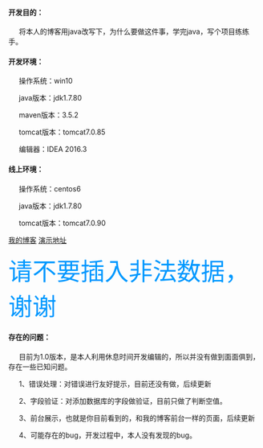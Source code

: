 
#### 开发目的：

&ensp;&ensp;&ensp;将本人的博客用java改写下，为什么要做这件事，学完java，写个项目练练手。

#### 开发环境：

&ensp;&ensp;&ensp;操作系统：win10

&ensp;&ensp;&ensp;java版本：jdk1.7.80

&ensp;&ensp;&ensp;maven版本：3.5.2

&ensp;&ensp;&ensp;tomcat版本：tomcat7.0.85

&ensp;&ensp;&ensp;编辑器：IDEA 2016.3

#### 线上环境：

&ensp;&ensp;&ensp;操作系统：centos6

&ensp;&ensp;&ensp;java版本：jdk1.7.80

&ensp;&ensp;&ensp;tomcat版本：tomcat7.0.90
  
[我的博客](http://www.yang-pig.com/article/54.html) [演示地址](http://tm.yang-pig.com:8080/ssm_test/)


<font color=#0099ff size=7 face="黑体">请不要插入非法数据，谢谢</font>
  
#### 存在的问题：

  &ensp;&ensp;&ensp;目前为1.0版本，是本人利用休息时间开发编辑的，所以并没有做到面面俱到，存在一些已知问题。

  &ensp;&ensp;&ensp;1、错误处理：对错误进行友好提示，目前还没有做，后续更新

  &ensp;&ensp;&ensp;2、字段验证：对添加数据库的字段做验证，目前只做了判断空值。
   
  &ensp;&ensp;&ensp;3、前台展示，也就是你目前看到的，和我的博客前台一样的页面，后续更新

  &ensp;&ensp;&ensp;4、可能存在的bug，开发过程中，本人没有发现的bug。
